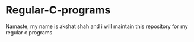 # Regular-C-programs
Namaste, my name is akshat shah and i will maintain this repository for my regular c programs

